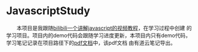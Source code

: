 # JavascriptStudy
&ensp;&ensp;&ensp;&ensp;本项目是我跟随[bilibili一个讲解javascript的视频教程](https://www.bilibili.com/video/av59715096/?p=1)，在学习过程中创建
的学习项目。项目内的demo代码会跟随学习进度更新，本项目内只有demo代码，学习笔记记录在项目路径下的[pdf文档]()中，该pdf文档
由有道云笔记导出。